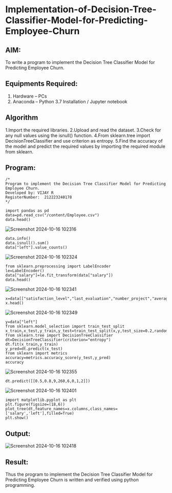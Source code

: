 # Implementation-of-Decision-Tree-Classifier-Model-for-Predicting-Employee-Churn

## AIM:
To write a program to implement the Decision Tree Classifier Model for Predicting Employee Churn.

## Equipments Required:
1. Hardware – PCs
2. Anaconda – Python 3.7 Installation / Jupyter notebook

## Algorithm
1.Import the required libraries.
2.Upload and read the dataset. 
3.Check for any null values using the isnull() function. 
4.From sklearn.tree import DecisionTreeClassifier and use criterion as entropy. 
5.Find the accuracy of the model and predict the required values by importing the required module from sklearn. 
## Program:
```
/*
Program to implement the Decision Tree Classifier Model for Predicting Employee Churn.
Developed by: VIJAY R
RegisterNumber:  212223240178
*/
```
```
import pandas as pd
data=pd.read_csv("/content/Employee.csv")
data.head()
```
![Screenshot 2024-10-16 102316](https://github.com/user-attachments/assets/a749d643-17d5-4cb9-935d-0722399ddec3)

```
data.info()
data.isnull().sum()
data["left"].value_counts()
```
![Screenshot 2024-10-16 102324](https://github.com/user-attachments/assets/0b64cf51-9389-4397-acc8-97a7b5741d22)

```
from sklearn.preprocessing import LabelEncoder
le=LabelEncoder()
data["salary"]=le.fit_transform(data["salary"])
data.head()
```
![Screenshot 2024-10-16 102341](https://github.com/user-attachments/assets/ebbb7281-0a5d-43e9-9928-3c81471dcf0f)

```
x=data[["satisfaction_level","last_evaluation","number_project","average_montly_hours","time_spend_company","Work_accident","promotion_last_5years","salary"]]
x.head()
```
![Screenshot 2024-10-16 102349](https://github.com/user-attachments/assets/1280d39e-6520-4c4e-bcb5-05441a9fc205)

```
y=data["left"]
from sklearn.model_selection import train_test_split
x_train,x_test,y_train,y_test=train_test_split(x,y,test_size=0.2,random_state=100)
from sklearn.tree import DecisionTreeClassifier
dt=DecisionTreeClassifier(criterion="entropy")
dt.fit(x_train,y_train)
y_pred=dt.predict(x_test)
from sklearn import metrics
accuracy=metrics.accuracy_score(y_test,y_pred)
accuracy
```
![Screenshot 2024-10-16 102355](https://github.com/user-attachments/assets/83624ed5-2041-4680-a5ea-9da77494f315)

```
dt.predict([[0.5,0.8,9,260,6,0,1,2]])
```
![Screenshot 2024-10-16 102401](https://github.com/user-attachments/assets/88c01c0d-1dd2-490d-a336-14e8b5bf89bb)

```
import matplotlib.pyplot as plt
plt.figure(figsize=(18,6))
plot_tree(dt,feature_names=x.columns,class_names=['salary','left'],filled=True)
plt.show()
```

## Output:
![Screenshot 2024-10-16 102418](https://github.com/user-attachments/assets/b98934ea-8d4d-48a0-b686-11f24494f78a)



## Result:
Thus the program to implement the  Decision Tree Classifier Model for Predicting Employee Churn is written and verified using python programming.
